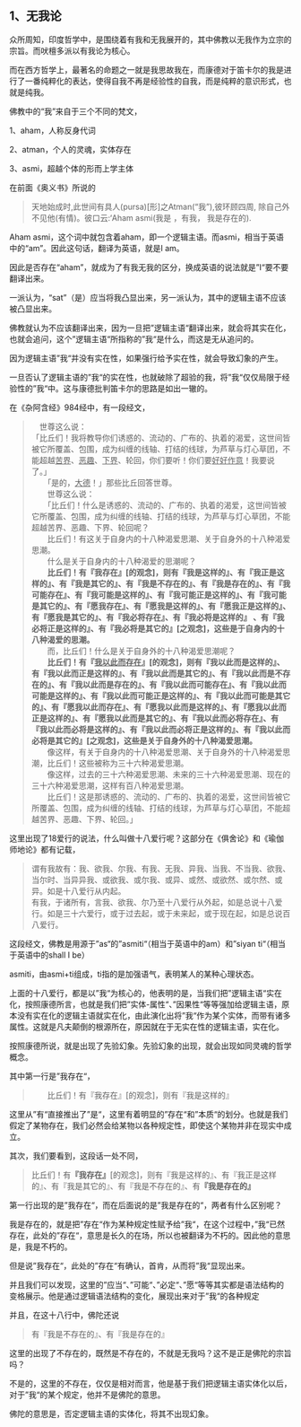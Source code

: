 <h2>1、无我论</h2><p>众所周知，印度哲学中，是围绕着有我和无我展开的，其中佛教以无我作为立宗的宗旨。而吠檀多派以有我论为核心。</p><p>而在西方哲学上，最著名的命题之一就是我思故我在，而康德对于笛卡尔的我是进行了一番纯粹化的表达，使得自我不再是经验性的自我，而是纯粹的意识形式，也就是纯我。</p><p>佛教中的“我”来自于三个不同的梵文，</p><p>1、aham，人称反身代词</p><p>2、atman，个人的灵魂，实体存在</p><p>3、asmi，超越个体的形而上学主体</p><p>在前面《奥义书》所说的</p><blockquote>天地始成时,此世间有具人(pursa)[形]之Atman(“我”),彼环顾四周, 除自己外不见他(有情)。彼口云:‘Aham asmi(我是 ，有我， 我是存在的).</blockquote><p>Aham asmi，这个词中就包含着aham，即一个逻辑主语。而asmi，相当于英语中的“am”。因此这句话，翻译为英语，就是I am。</p><p>因此是否存在“aham”，就成为了有我无我的区分，换成英语的说法就是”I“要不要翻译出来。</p><p>一派认为，“sat”（是）应当将我凸显出来，另一派认为，其中的逻辑主语不应该被凸显出来。</p><p>佛教就认为不应该翻译出来，因为一旦把”逻辑主语“翻译出来，就会将其实在化，也就会追问，这个”逻辑主语“所指称的”我“是什么，而这是无从追问的。</p><p>因为逻辑主语”我“并没有实在性，如果强行给予实在性，就会导致幻象的产生。</p><p>一旦否认了逻辑主语的”我“的实在性，也就破除了超验的我，将”我“仅仅局限于经验性的”我“中。这与康德批判笛卡尔的思路是如出一辙的。</p><p>在《杂阿含经》984经中，有一段经文，</p><blockquote>　世尊这么说：<br>「比丘们！我将教导你们诱惑的、流动的、广布的、执着的渴爱，这世间皆被它所覆盖、包围，成为纠缠的线轴、打结的线球，为芦草与灯心草团，不能超越<u>苦界</u>、<u>恶趣</u>、<u>下界</u>、轮回，你们要听！你们要<u>好好作意</u>！我要说了。」<br>　　「是的，<u>大德</u>！」那些比丘回答世尊。<br>　　世尊这么说：<br>　　「比丘们！什么是诱惑的、流动的、广布的、执着的渴爱，这世间皆被它所覆盖、包围，成为纠缠的线轴、打结的线球，为芦草与灯心草团，不能超越苦界、恶趣、下界、轮回呢？<br>　　比丘们！有这关于自身内的十八种渴爱思潮、关于自身外的十八种渴爱思潮。<br>　　什么是关于自身内的十八种渴爱的思潮呢？<br>　<b>　比丘们！有『我存在』[的观念]，则有『我是这样的』、有『我正是这样的』、有『我是其它的』、有『我是不存在的』、有『我是存在的』、有『我可能存在』、有『我可能是这样的』、有『我可能正是这样的』、有『我可能是其它的』、有『愿我存在』、有『愿我是这样的』、有『愿我正是这样的』、有『愿我是其它的』、有『我必将存在』、有『我必将是这样的』 、有『我必将正是这样的』、有『我必将是其它的』[之观念]，这些是于自身内的十八种渴爱的思潮。</b><br>　　而，比丘们！什么是关于自身外的十八种渴爱思潮呢？<br>　<b>　比丘们！有『<u>我以此而存在</u>』[的观念]，则有『我以此而是这样的』、有『我以此而正是这样的』、有『我以此而是其它的』、有『我以此而是不存在的』、有『我以此而是存在的』、有『我以此而可能存在』、有『我以此而可能是这样的』、有『我以此而可能正是这样的』、有『我以此而可能是其它的』、有『愿我以此而存在』、有『愿我以此而是这样的』、有『愿我以此而正是这样的』、有『愿我以此而是其它的』、有『我以此而必将存在』、有『我以此而必将是这样的』、有『我以此而必将正是这样的』、有『我以此而必将是其它的』[之观念]，这些是关于自身外的十八种渴爱思潮。</b><br>　　像这样，有关于自身内的十八种渴爱思潮、关于自身外的十八种渴爱思潮，比丘们！这些被称为三十六种渴爱思潮。<br>　　像这样，过去的三十六种渴爱思潮、未来的三十六种渴爱思潮、现在的三十六种渴爱思潮，这样有百八种渴爱思潮。<br>　　比丘们！这是那诱惑的、流动的、广布的、执着的渴爱，这世间皆被它所覆盖、包围，成为纠缠的线轴、打结的线球，为芦草与灯心草团，不能超越苦界、恶趣、下界、轮回。」</blockquote><p>这里出现了18爱行的说法，什么叫做十八爱行呢？这部分在《俱舍论》和《瑜伽师地论》都有记载，</p><blockquote>谓有我故有：我、欲我、尔我、有我、无我、异我、当我、不当我、欲我、当尔时、当异异我、或欲我、或尔我、或异、或然、或欲然、或尔然、或异。如是十八爱行从内起。<br>有我，于诸所有，言我、欲我、尔乃至十八爱行从外起，如是总说十八爱行。如是三十六爱行，或于过去起，或于未来起，或于现在起，如是总说百八爱行。</blockquote><p>这段经文，佛教是用源于”as“的”asmiti“（相当于英语中的am）和”siyan ti“（相当于英语中的shall I be）</p><p>asmiti，由asmi+ti组成，ti指的是加强语气，表明某人的某种心理状态。</p><p>上面的十八爱行，都是以”我“为核心的，他表明的是，当我们把”逻辑主语“实在化，按照康德所言，也就是我们把”实体-属性“、”因果性“等等强加给逻辑主语，原本没有实在化的逻辑主语就实在化，由此演化出将”我“作为某个实体，而带有诸多属性。这就是凡夫颠倒的根源所在，原因就在于无实在性的逻辑主语，实在化。</p><p>按照康德所说，就是出现了先验幻象。先验幻象的出现，就会出现如同灵魂的哲学概念。</p><p>其中第一行是”我存在“，</p><blockquote>　　比丘们！有『我存在』[的观念]，则有『我是这样的』</blockquote><p>这里从”有“直接推出了”是“，这里有着明显的”存在“和”本质“的划分。也就是我们假定了某物存在，我们必然会给某物以各种规定性，即使这个某物并非在现实中成立。</p><p>其次，我们要看到，这段话一处不同，</p><blockquote>比丘们！有<b>『我存在』</b>[的观念]，则有『我是这样的』、有『我正是这样的』、有『我是其它的』、有『我是不存在的』、有<b>『我是存在的』</b></blockquote><p>第一行出现的是”我存在“，而在后面说的是”我是存在的“，两者有什么区别呢？</p><p>我是存在的，就是把”存在“作为某种规定性赋予给”我“，在这个过程中，”我“已然存在，此处的”存在“，意思是长久的在场，所以也被翻译为不朽的。因此他的意思是，我是不朽的。</p><p>但是说”我存在“，此处的”存在“有确认，首肯，从而将”我“显现出来。</p><p>并且我们可以发现，这里的”应当“、”可能“、”必定“、”愿“等等其实都是语法结构的变格展示。他是通过逻辑语法结构的变化，展现出来对于”我“的各种规定</p><p>并且，在这十八行中，佛陀还说</p><blockquote>有『我是不存在的』、有『我是存在的』</blockquote><p>这里的出现了不存在的，既然是不存在的，不就是无我吗？这不是正是佛陀的宗旨吗？</p><p>不是的，这里的不存在，仅仅是相对而言，他是基于我们把逻辑主语实体化以后，对于”我“的某个规定，他并不是佛陀的意思。</p><p>佛陀的意思是，否定逻辑主语的实体化，将其不出现幻象。</p><p></p><p></p><p></p><p></p>